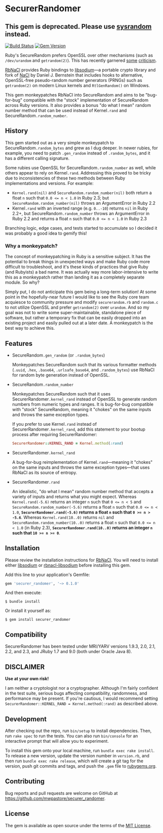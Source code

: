 # SecurerRandomer

## This gem is deprecated. Please use [sysrandom](https://github.com/cryptosphere/sysrandom) instead.

[![Build Status](https://travis-ci.org/mwpastore/securer_randomer.svg?branch=master)](https://travis-ci.org/mwpastore/securer_randomer)
[![Gem Version](https://badge.fury.io/rb/securer_randomer.svg)](https://badge.fury.io/rb/securer_randomer)

Ruby's SecureRandom prefers OpenSSL over other mechanisms (such as
`/dev/urandom` and `getrandom(2)`). This has recently garnered [some][1]
[criticism][2].

[RbNaCl][3] provides Ruby bindings to [libsodium][4]&mdash;a portable crypto
library and fork of [NaCl][6] by Daniel J. Bernstein that includes hooks to
alternative, OpenSSL-free pseudo-random number generators (PRNGs) such as
`getrandom(2)` on modern Linux kernels and `RtlGenRandom()` on Windows.

This gem monkeypatches RbNaCl into SecureRandom and aims to be "bug-for-bug"
compatible with the "stock" implementation of SecureRandom across Ruby
versions. It also provides a bonus "do what I mean" random number method that
can be used instead of Kernel`.rand` and SecureRandom`.random_number`.

## History

This gem started out as a very simple monkeypatch to
SecureRandom`.random_bytes` and grew as I dug deeper. In newer rubies, for
example, you need to patch `.gen_random` instead of `.random_bytes`, and it has
a different calling signature.

Some rubies use OpenSSL for SecureRandom`.random_number` as well, while others
appear to rely on Kernel`.rand`. Addressing this proved to be tricky due to
inconsistencies of these two methods between Ruby implementations and versions.
For example:

* `Kernel.rand(nil)` and `SecureRandom.random_number(nil)` both return a float
  `n` such that `0.0 <= n < 1.0` in Ruby 2.3; but
  `SecureRandom.random_number(nil)` throws an ArgumentError in Ruby 2.2
* Kernel`.rand` with an inverted range (e.g. `0..-10`) returns `nil` in Ruby
  2.2+, but SecureRandom`.random_number` throws an ArgumentError in Ruby 2.2
  and returns a float `n` such that `0.0 <= n < 1.0` in Ruby 2.3

Branching logic, edge cases, and tests started to accumulate so I decided it
was probably a good idea to gemify this!

### Why a monkeypatch?

The concept of monkeypatching in Ruby is a sensitive subject. It has the
potential to break things in unexpected ways and make Ruby code more difficult
to troubleshoot, and it's these kinds of practices that give Ruby (and
Rubyists) a bad name. It was actually way more labor-intensive to write this as
a monkeypatch rather than landing it as a completely separate module. So why?

Simply put, I do not anticipate this gem being a long-term solution! At some
point in the hopefully-near future I would like to see the Ruby core team
acquiesce to community pressure and modify `securerandom.rb` and `random.c` to
not utilize OpenSSL and prefer `getrandom(2)` over `urandom`. And so my goal
was not to write some super-maintainable, standalone piece of software, but
rather a temporary fix that can be easily dropped into an existing project and
easily pulled out at a later date. A monkeypatch is the best way to achieve
this.

## Features

* SecureRandom`.gen_random` (or `.random_bytes`)

  Monkeypatches SecureRandom such that its various formatter methods (`.uuid`,
  `.hex`, `.base64`, `.urlsafe_base64`, and `.random_bytes`) use RbNaCl for random
  byte generation instead of OpenSSL.

* SecureRandom`.random_number`

  Monkeypatches SecureRandom such that it uses SecurerRandomer`.kernel_rand`
  instead of OpenSSL to generate random numbers from numeric types and ranges. It
  is bug-for-bug compatible with "stock" SecureRandom, meaning it "chokes" on the
  same inputs and throws the same exception types.

  If you prefer to use Kernel`.rand` instead of SecurerRandomer`.kernel_rand`,
  add this statement to your bootup process after requiring SecurerRandomer:

  ```ruby
  SecurerRandomer::KERNEL_RAND = Kernel.method(:rand)
  ```

* SecurerRandomer`.kernel_rand`

  A bug-for-bug reimplementation of Kernel`.rand`&mdash;meaning it "chokes" on
  the same inputs and throws the same exception types&mdash;that uses RbNaCl as
  its source of entropy.

* SecurerRandomer`.rand`

  An idealistic, "do what I mean" random number method that accepts a variety of
  inputs and returns what you might expect. Whereas `Kernel.rand(-5.6)` returns
  an integer `n` such that `0 <= n < 5` and `SecureRandom.random_number(-5.6)`
  returns a float `n` such that `0.0 <= n < 1.0`, **`SecurerRandomer.rand(-5.6)`
  returns a float `n` such that `0 >= n > -5.6`**. Whereas `Kernel.rand(10..0)`
  returns `nil` and `SecureRandom.random_number(10..0)` returns a float `n` such
  that `0.0 <= n < 1.0` (in Ruby 2.3), **`SecurerRandomer.rand(10..0)` returns an
  integer `n` such that `10 >= n >= 0`**.

## Installation

Please review the installation instructions for [RbNaCl][3]. You will need to
install either [libsodium][4] or [rbnacl-libsodium][5] before installing this
gem.

Add this line to your application's Gemfile:

```ruby
gem 'securer_randomer', '~> 0.1.0'
```

And then execute:

    $ bundle install

Or install it yourself as:

    $ gem install securer_randomer

## Compatibility

SecurerRandomer has been tested under MRI/YARV versions 1.9.3, 2.0, 2.1, 2.2,
and 2.3, and JRuby 1.7 and 9.0 (both under Oracle Java 8).

## DISCLAIMER

**Use at your own risk!**

I am neither a cryptologist nor a cryptographer. Although I'm fairly confident
in the test suite, serious bugs affecting compatibility, randomness, and
performance may be present. If you're cautious, I would recommend setting
`SecurerRandomer::KERNEL_RAND = Kernel.method(:rand)` as described above.

## Development

After checking out the repo, run `bin/setup` to install dependencies. Then, run `rake spec` to run the tests. You can also run `bin/console` for an interactive prompt that will allow you to experiment.

To install this gem onto your local machine, run `bundle exec rake install`. To release a new version, update the version number in `version.rb`, and then run `bundle exec rake release`, which will create a git tag for the version, push git commits and tags, and push the `.gem` file to [rubygems.org](https://rubygems.org).

## Contributing

Bug reports and pull requests are welcome on GitHub at https://github.com/mwpastore/securer_randomer.

## License

The gem is available as open source under the terms of the [MIT License](http://opensource.org/licenses/MIT).

[1]: https://bugs.ruby-lang.org/issues/9569
[2]: https://news.ycombinator.com/item?id=11624890
[3]: https://github.com/cryptosphere/rbnacl
[4]: https://github.com/jedisct1/libsodium
[5]: https://github.com/cryptosphere/rbnacl-libsodium
[6]: http://nacl.cr.yp.to
